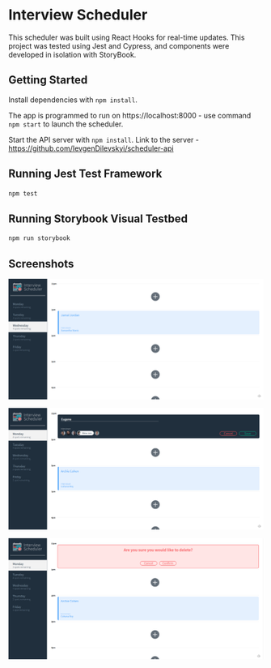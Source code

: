 # Interview Scheduler

This scheduler was built using React Hooks for real-time updates. This project was tested using Jest and Cypress, and components were developed in isolation with StoryBook.

## Getting Started

Install dependencies with `npm install`.

The app is programmed to run on https://localhost:8000 - use command `npm start` to launch the scheduler.

Start the API server with `npm install`. Link to the server - https://github.com/IevgenDilevskyi/scheduler-api

## Running Jest Test Framework

```sh
npm test
```


## Running Storybook Visual Testbed

```sh
npm run storybook
```
## Screenshots

!["Default View"](https://github.com/IevgenDilevskyi/scheduler/blob/master/docs/default-view.png)

!["Booking Interview"](https://github.com/IevgenDilevskyi/scheduler/blob/master/docs/booking-interview.png)

!["Deleting INterview"](https://github.com/IevgenDilevskyi/scheduler/blob/master/docs/deleting-interview.png)
